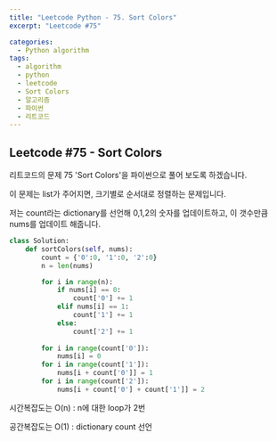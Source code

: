 ```yaml
---
title: "Leetcode Python - 75. Sort Colors"
excerpt: "Leetcode #75"

categories:
  - Python algorithm
tags:
  - algorithm
  - python
  - leetcode
  - Sort Colors
  - 알고리즘
  - 파이썬
  - 리트코드
---
```


## Leetcode #75 - Sort Colors
리트코드의 문제 75 'Sort Colors'을 파이썬으로 풀어 보도록 하겠습니다. 

이 문제는 list가 주어지면, 크기별로 순서대로 정렬하는 문제입니다.

저는 count라는 dictionary를 선언해 0,1,2의 숫자를 업데이트하고, 
이 갯수만큼 nums를 업데이트 해줍니다.

```python
class Solution:
    def sortColors(self, nums):
        count = {'0':0, '1':0, '2':0}
        n = len(nums)

        for i in range(n):
            if nums[i] == 0:
                count['0'] += 1
            elif nums[i] == 1:
                count['1'] += 1
            else:
                count['2'] += 1
        
        for i in range(count['0']):
            nums[i] = 0
        for i in range(count['1']):
            nums[i + count['0']] = 1
        for i in range(count['2']):
            nums[i + count['0'] + count['1']] = 2
```


시간복잡도는 O(n) : n에 대한 loop가 2번

공간복잡도는 O(1) : dictionary count 선언

